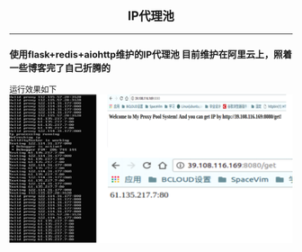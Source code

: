 ## <center> IP代理池 </center>
---
### 使用flask+redis+aiohttp维护的IP代理池 目前维护在阿里云上，照着一些博客完了自己折腾的
运行效果如下
![Alt text](https://github.com/chenweizhe/WizProxyPool/raw/master/pic/图片1.png)
